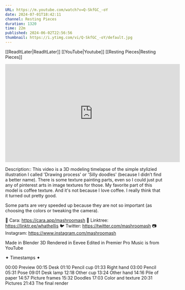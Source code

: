 ```yaml
---
URL: https://m.youtube.com/watch?v=Q-SkfGC_-oY
date: 2024-07-01T18:42:11
channel: Resting Pieces
duration: 1320
time: 22m
published: 2024-06-02T22:56:56
thumbnail: https://i.ytimg.com/vi/Q-SkfGC_-oY/default.jpg
---
```

[[ReadItLater|ReadItLater]] [[YouTube|Youtube]] [[Resting Pieces|Resting Pieces]]

<iframe width="560" height="315" src="https://www.youtube-nocookie.com/embed/Q-SkfGC_-oY" title="YouTube video player" frameborder="0" allow="accelerometer; autoplay; clipboard-write; encrypted-media; gyroscope; picture-in-picture" allowfullscreen></iframe>

Description:: This video is a 3D modeling timelapse of the simple stylizied illustration I called 'Drawing process' or 'Silly doodles' (because I didn’t find a better name). There is some texture painting parts, even so I could just put any of pinterest arts in image textures for those.
My favorite part of this model is coffee texture. And it's not because I love coffee. I really think that it turned out pretty good. 

Some parts are very speeded up because they are not so important (as choosing the colors or tweaking the camera).
 
💖 Cara: https://cara.app/mashroomash
🌱 Linktree: https://linktr.ee/whathellis
🐦 Twitter: https://twitter.com/mashroomash
📷 Instagram: https://www.instagram.com/mashroomash

Made in Blender 3D
Rendered in Eevee
Edited in Premier Pro
Music is from YouTube

✦ Timestamps ✦

00:00 Preview
00:15 Desk
01:10 Pencil cup
01:33 Right hand
03:00 Pencil
05:31 Pose
09:01 Desk lamp
12:18 Other cup
13:24 Other hand
14:16 Pile of paper
14:57 Picture frames
15:32 Doodles
17:03 Color and texture 
20:31 Pictures
21:43 The final render